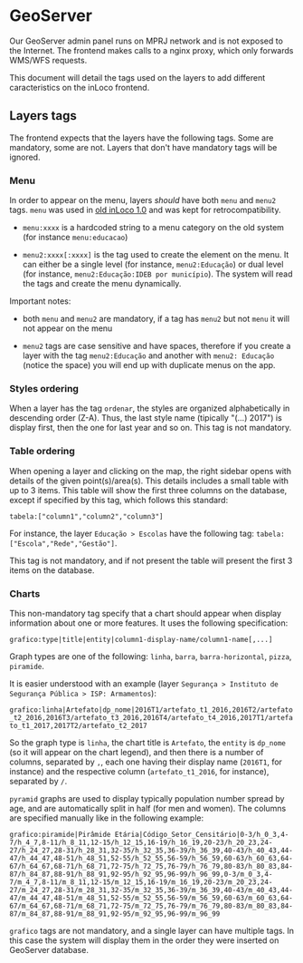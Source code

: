 # GeoServer

Our GeoServer admin panel runs on MPRJ network and is not exposed to the Internet. The frontend makes calls to a nginx proxy, which only forwards WMS/WFS requests.

This document will detail the tags used on the layers to add different caracteristics on the inLoco frontend.

## Layers tags

The frontend expects that the layers have the following tags. Some are mandatory, some are not. Layers that don't have mandatory tags will be ignored.

### Menu

In order to appear on the menu, layers _should_ have both `menu` and `menu2` tags. `menu` was used in [old inLoco 1.0](apps.mprj.mp.br/sistema/mpmapas/inloco.html) and was kept for retrocompatibility.

- `menu:xxxx` is a hardcoded string to a menu category on the old system (for instance `menu:educacao`)

- `menu2:xxxx[:xxxx]` is the tag used to create the element on the menu. It can either be a single level (for instance, `menu2:Educação`) or dual level (for instance, `menu2:Educação:IDEB por município`). The system will read the tags and create the menu dynamically.

Important notes:

- both `menu` and `menu2` are mandatory, if a tag has `menu2` but not `menu` it will not appear on the menu

- `menu2` tags are case sensitive and have spaces, therefore if you create a layer with the tag `menu2:Educação` and another with `menu2: Educação` (notice the space) you will end up with duplicate menus on the app.

### Styles ordering

When a layer has the tag `ordenar`, the styles are organized alphabetically in descending order (Z-A). Thus, the last style name (tipically "(...) 2017") is display first, then the one for last year and so on. This tag is not mandatory.

### Table ordering

When opening a layer and clicking on the map, the right sidebar opens with details of the given point(s)/area(s). This details includes a small table with up to 3 items. This table will show the first three columns on the database, except if specified by this tag, which follows this standard:

`tabela:["column1","column2","column3"]`

For instance, the layer `Educação > Escolas` have the following tag: `tabela:["Escola","Rede","Gestão"]`.

This tag is not mandatory, and if not present the table will present the first 3 items on the database.

### Charts

This non-mandatory tag specify that a chart should appear when display information about one or more features. It uses the following specification:

`grafico:type|title|entity|column1-display-name/column1-name[,...]`

Graph types are one of the following: `linha`, `barra`, `barra-horizontal`, `pizza`, `piramide`.

It is easier understood with an example (layer `Segurança > Instituto de Segurança Pública > ISP: Armamentos`):

`grafico:linha|Artefato|dp_nome|2016T1/artefato_t1_2016,2016T2/artefato_t2_2016,2016T3/artefato_t3_2016,2016T4/artefato_t4_2016,2017T1/artefato_t1_2017,2017T2/artefato_t2_2017`

So the graph type is `linha`, the chart title is `Artefato`, the `entity` is `dp_nome` (so it will appear on the chart legend), and then there is a number of columns, separated by `,`, each one having their display name (`2016T1`, for instance) and the respective column (`artefato_t1_2016`, for instance), separated by `/`.

`pyramid` graphs are used to display typically population number spread by age, and are automatically split in half (for men and women). The columns are specified manually like in the following example:

`grafico:piramide|Pirâmide Etária|Código_Setor_Censitário|0-3/h_0_3,4-7/h_4_7,8-11/h_8_11,12-15/h_12_15,16-19/h_16_19,20-23/h_20_23,24-27/h_24_27,28-31/h_28_31,32-35/h_32_35,36-39/h_36_39,40-43/h_40_43,44-47/h_44_47,48-51/h_48_51,52-55/h_52_55,56-59/h_56_59,60-63/h_60_63,64-67/h_64_67,68-71/h_68_71,72-75/h_72_75,76-79/h_76_79,80-83/h_80_83,84-87/h_84_87,88-91/h_88_91,92-95/h_92_95,96-99/h_96_99,0-3/m_0_3,4-7/m_4_7,8-11/m_8_11,12-15/m_12_15,16-19/m_16_19,20-23/m_20_23,24-27/m_24_27,28-31/m_28_31,32-35/m_32_35,36-39/m_36_39,40-43/m_40_43,44-47/m_44_47,48-51/m_48_51,52-55/m_52_55,56-59/m_56_59,60-63/m_60_63,64-67/m_64_67,68-71/m_68_71,72-75/m_72_75,76-79/m_76_79,80-83/m_80_83,84-87/m_84_87,88-91/m_88_91,92-95/m_92_95,96-99/m_96_99`

`grafico` tags are not mandatory, and a single layer can have multiple tags. In this case the system will display them in the order they were inserted on GeoServer database.
